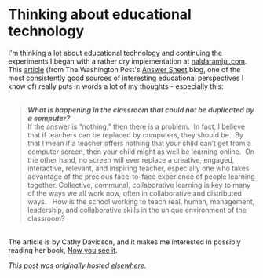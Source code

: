 # Thinking about educational technology

<div>
<p>I'm thinking a lot about educational technology and continuing the experiments I began with a rather dry implementation at <a href="http://www.naldaramjui.com/TOPIK">naldaramjui.com</a>. This <a href="http://www.washingtonpost.com/blogs/answer-sheet/post/7-key-questions-to-ask-about-ed-technology-online-learning/2011/12/14/gIQAZ8XouO_blog.html">article</a>&#160;(from The Washington Post's <a href="http://www.washingtonpost.com/blogs/answer-sheet">Answer Sheet</a> blog, one of the most consistently good sources of interesting educational perspectives I know of) really puts in words a lot of my thoughts - especially this:<br><br></p>
<blockquote class="tr_bq">
<b><i>What is happening in the classroom that could not be duplicated by a computer?</i></b>&#160;<br>If the answer is &#8220;nothing,&#8221; then there is a problem.&#160; In fact, I believe that if teachers can be replaced by computers, they should be.&#160; By that I mean if a teacher offers nothing that your child can&#8217;t get from a computer screen, then your child might as well be learning online.&#160; On the other hand, no screen will ever replace a creative, engaged, interactive, relevant, and inspiring teacher, especially one who takes advantage of the precious face-to-face experience of people learning together.&#160;Collective, communal, collaborative learning is key to many of the ways we all work now, often in collaborative and distributed ways.&#160;&#160; How is the school working to teach real, human, management, leadership, and collaborative skills in the unique environment of the classroom?</blockquote>
<div><span class="Apple-style-span"><span class="Apple-style-span"><br></span></span></div>
<div><span class="Apple-style-span"><span class="Apple-style-span">The article is by Cathy Davidson, and it makes me interested in possibly reading her book, <a href="http://www.amazon.com/Now-You-See-Attention-Transform/dp/0670022829">Now you see it</a>.</span></span></div>
</div>


*This post was originally hosted [elsewhere](http://planspace.blogspot.com/2011/12/im-thinking-lot-about-educational.html).*
